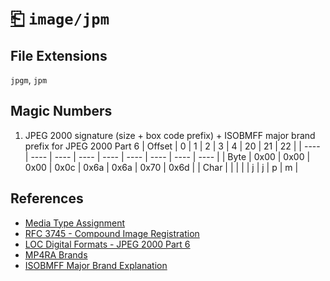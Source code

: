 # [⎗](../README.md) `image/jpm`

## File Extensions

`jpgm`, `jpm`

## Magic Numbers

1. JPEG 2000 signature (size + box code prefix) + ISOBMFF major brand prefix for JPEG 2000 Part 6
   | Offset | 0 | 1 | 2 | 3 | 4 | 20 | 21 | 22 |
   | ---- | ---- | ---- | ---- | ---- | ---- | ---- | ---- | ---- |
   | Byte | 0x00 | 0x00 | 0x00 | 0x0c | 0x6a | 0x6a | 0x70 | 0x6d |
   | Char | | | | | j | j | p | m |

## References

- [Media Type Assignment](https://www.iana.org/assignments/media-types/image/jpm)
- [RFC 3745 - Compound Image Registration](https://datatracker.ietf.org/doc/html/rfc3745#section-4.4)
- [LOC Digital Formats - JPEG 2000 Part 6](https://www.loc.gov/preservation/digital/formats/fdd/fdd000144.shtml)
- [MP4RA Brands](https://mp4ra.org/registered-types/brands)
- [ISOBMFF Major Brand Explanation](https://www.ftyps.com/what.html)
